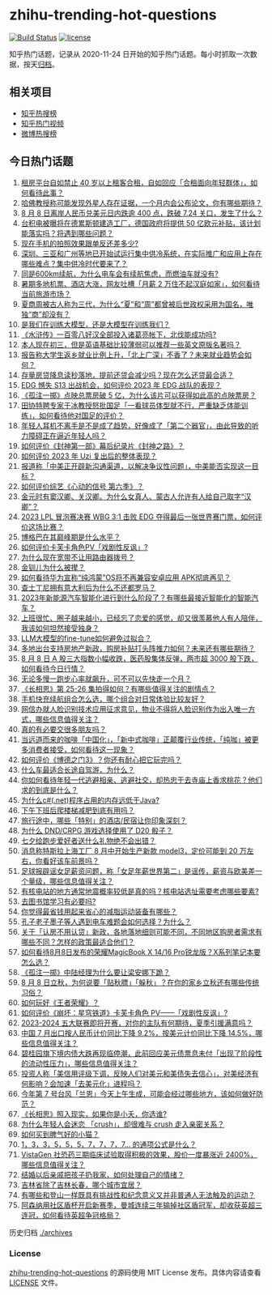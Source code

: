 # zhihu-trending-hot-questions

[![Build Status](https://github.com/justjavac/zhihu-trending-hot-questions/workflows/ci/badge.svg?branch=master)](https://github.com/justjavac/zhihu-trending-hot-questions/actions)
[![license](https://img.shields.io/github/license/justjavac/zhihu-trending-hot-questions)](https://github.com/justjavac/zhihu-trending-hot-questions/blob/master/LICENSE)

知乎热门话题，记录从 2020-11-24
日开始的知乎热门话题。每小时抓取一次数据，按天[归档](./archives)。

## 相关项目

- [知乎热搜榜](https://github.com/justjavac/zhihu-trending-top-search)
- [知乎热门视频](https://github.com/justjavac/zhihu-trending-hot-video)
- [微博热搜榜](https://github.com/justjavac/weibo-trending-hot-search)

## 今日热门话题

<!-- BEGIN -->
<!-- 最后更新时间 Wed Aug 09 2023 06:09:44 GMT+0800 (China Standard Time) -->

1. [租房平台自如禁止 40 岁以上租客合租，自如回应「合租面向年轻群体」，如何看待此事？](https://www.zhihu.com/question/616187008)
1. [哈佛教授称可能发现外星人存在证据，一个月内会公布论文，你有哪些期待？](https://www.zhihu.com/question/616250068)
1. [8 月 8 日离岸人民币兑美元日内跌逾 400 点，跌破 7.24 关口，发生了什么？](https://www.zhihu.com/question/616302149)
1. [台积电被曝将在德累斯顿建造工厂，德国政府将提供 50 亿欧元补贴，该计划能落实吗？将遇到哪些问题？](https://www.zhihu.com/question/616223865)
1. [现在手机的拍照效果跟单反还差多少?](https://www.zhihu.com/question/615211249)
1. [深圳、三亚和广州等地已开始试运行集中供冷系统，在实际推广和应用上存在哪些难点？集中供冷时代要来了？](https://www.zhihu.com/question/616189729)
1. [同是600km续航，为什么电车会有续航焦虑，而燃油车就没有?](https://www.zhihu.com/question/615779252)
1. [暑期多地机票、酒店大涨，网友吐槽「月薪 2 万住不起汉庭如家」，如何看待当前旅游市场？](https://www.zhihu.com/question/615955795)
1. [夏商周被古人称为三代，为什么“夏”和“周”都曾被后世政权采用为国名，唯独“商”却没有？](https://www.zhihu.com/question/615918990)
1. [是我们在训练大模型，还是大模型在训练我们？](https://www.zhihu.com/question/613757661)
1. [《水浒传》一百零八好汉全部投入诸葛亮帐下，北伐能成功吗?](https://www.zhihu.com/question/605826464)
1. [本人现在初三，但是英语基础比较薄弱可以推荐一些英文原版名著吗？](https://www.zhihu.com/question/615020970)
1. [报告称大学生返乡就业比例上升，「北上广深」不香了？未来就业趋势会如何？](https://www.zhihu.com/question/616232534)
1. [存量房贷降息读秒落地，提前还贷会减少吗？现在怎么还贷最合适？](https://www.zhihu.com/question/615678453)
1. [EDG 憾失 S13 出战机会，如何评价 2023 年 EDG 战队的表现？](https://www.zhihu.com/question/616294057)
1. [《孤注一掷》点映总票房破 5 亿，为什么该片可以获得如此高的点映票房？](https://www.zhihu.com/question/616064947)
1. [田协特聘专家于冰教授怒批国足「一看球员体型就不行，严重缺乏体能训练」，如何看待他对国足的评价？](https://www.zhihu.com/question/616216301)
1. [年轻人耳机不离手是不是成了趋势，好像成了「第二个器官」，由此导致的听力障碍正在逼近年轻人吗？](https://www.zhihu.com/question/616034874)
1. [如何评价《封神第一部》幕后纪录片《封神之路》？](https://www.zhihu.com/question/615710478)
1. [如何评价 2023 年 Uzi 复出后的整体表现？](https://www.zhihu.com/question/616294182)
1. [报道称「中美正开辟新沟通渠道，以解决争议性问题」，中美能否实现这一目标？](https://www.zhihu.com/question/616126260)
1. [如何评价综艺《心动的信号 第六季》？](https://www.zhihu.com/question/613911914)
1. [金元时有窦汉卿、关汉卿。为什么女真人、蒙古人允许有人给自己取字“汉卿”？](https://www.zhihu.com/question/614684343)
1. [2023 LPL 冒泡赛决赛 WBG 3:1 击败 EDG 夺得最后一张世界赛门票，如何评价这场比赛？](https://www.zhihu.com/question/616227348)
1. [博格巴在其巅峰期是什么水平？](https://www.zhihu.com/question/615754447)
1. [如何评价卡芙卡角色PV「戏剧性反讽」?](https://www.zhihu.com/question/616208675)
1. [为什么现在宽带不让用路由器拨号？](https://www.zhihu.com/question/587820301)
1. [金钏儿为什么被撵？](https://www.zhihu.com/question/615535263)
1. [如何看待华为宣称“纯鸿蒙”OS将不再兼容安卓应用 APK彻底再见？](https://www.zhihu.com/question/616067090)
1. [查士丁尼拥有意大利后为什么不还都罗马？](https://www.zhihu.com/question/379732730)
1. [2023年新能源汽车智能化进行到什么阶段了？有哪些最接近智能化的智能汽车？](https://www.zhihu.com/question/615040652)
1. [上班很忙、圈子越来越小，已经忘了恋爱的感觉，却又很羡慕他人有人陪伴，我该如何坦然接受独身？](https://www.zhihu.com/question/613869959)
1. [LLM大模型的fine-tune如何避免过拟合？](https://www.zhihu.com/question/604676469)
1. [多地出台支持房地产新政，购房补贴打头阵推力如何？未来还有哪些期待？](https://www.zhihu.com/question/616179349)
1. [8 月 8 日 A 股三大指数小幅收跌，医药股集体反弹，两市超 3000 股下跌，如何看待今日行情？](https://www.zhihu.com/question/616187043)
1. [无论多慢一跑步心率就飙升，可不可以先快走一个月？](https://www.zhihu.com/question/615564017)
1. [《长相思》第 25-26 集拍得如何？有哪些值得关注的剧情点？](https://www.zhihu.com/question/616262467)
1. [手机快充续航组合怎么选，哪个组合对日常体验比较友好？](https://www.zhihu.com/question/616228610)
1. [网信办就人脸识别技术应用征求意见，物业不得将人脸识别作为出入唯一方式，哪些信息值得关注？](https://www.zhihu.com/question/616183583)
1. [真的有必要交很多朋友吗？](https://www.zhihu.com/question/608094785)
1. [当远道而来的咖啡「中国化」，「新中式咖啡」正颠覆行业传统，「纯咖」被更多消费者接受，如何看待这一现象？](https://www.zhihu.com/question/616057760)
1. [如何评价《博德之门3》？你还有耐心把它玩完吗？](https://www.zhihu.com/question/328637188)
1. [什么车最适合长途自驾游，为什么？](https://www.zhihu.com/question/509797303)
1. [你如何看待年轻一代逃避相亲、逃避社交，却热忠于去寺庙上香求桃花？他们求的到底是什么？](https://www.zhihu.com/question/613869960)
1. [为什么c#(.net)程序占用的内存远低于Java?](https://www.zhihu.com/question/615720475)
1. [下午下班后爬楼梯减肥到底有用吗？](https://www.zhihu.com/question/613673764)
1. [旅行途中，哪些「特别」的酒店/民宿让你印象深刻？](https://www.zhihu.com/question/614248776)
1. [为什么 DND/CRPG 游戏选择使用了 D20 骰子？](https://www.zhihu.com/question/616156889)
1. [七夕给跑步爱好者送什么礼物绝不会出错？](https://www.zhihu.com/question/614925898)
1. [消息称特斯拉上海工厂 8 月中开始生产新款 model3，定价可能到 20 万左右，你看好该车前景吗？](https://www.zhihu.com/question/616006802)
1. [足球报辟谣女足薪资问题，称「女足年薪世界第二」是谣传，薪资与欧美差一个量级，哪些信息值得关注？](https://www.zhihu.com/question/616059081)
1. [有核电站的地方通常地震概率较低是真的吗？核电站选址需要考虑哪些要素?](https://www.zhihu.com/question/616063035)
1. [去图书馆学习有必要吗?](https://www.zhihu.com/question/612855275)
1. [你觉得最省钱用起来省心的减脂运动装备有哪些？](https://www.zhihu.com/question/614551042)
1. [孔子老子墨子等人遇到电车难题会如何选择？为什么？](https://www.zhihu.com/question/59015247)
1. [关于「认房不用认贷」新政，各地落地细则可能不同，不同地区购房者需求有哪些不同？怎样的政策最适合他们？](https://www.zhihu.com/question/615678581)
1. [如何看待8月8日发布的荣耀MagicBook X 14/16 Pro锐龙版？X系列笔记本要怎么选？](https://www.zhihu.com/question/616222391)
1. [《孤注一掷》中陆经理为什么要让梁安娜下跪？](https://www.zhihu.com/question/615867424)
1. [8 月 8 日立秋，为何说要「贴秋膘」「躲秋」？在你的家乡立秋还有哪些传统习俗？](https://www.zhihu.com/question/616190983)
1. [如何玩好《王者荣耀》？](https://www.zhihu.com/question/332563602)
1. [如何评价《崩坏：星穹铁道》卡芙卡角色 PV——「戏剧性反讽」?](https://www.zhihu.com/question/616208868)
1. [2023-2024 五大联赛即将开赛，对你的主队有何期待，夏季引援满意吗？](https://www.zhihu.com/question/616027129)
1. [中国 7 月出口按人民币计价同比下降 9.2%，按美元计价同比下降 14.5%，哪些信息值得关注？](https://www.zhihu.com/question/616205692)
1. [碧桂园旗下境内债大跌再现临停潮，此前回应美元债票息未付「出现了阶段性的流动性压力」，哪些信息值得关注？](https://www.zhihu.com/question/616225145)
1. [投资人称「美信用评级下调，反映人们对美元和美债失去信心」，对美经济有何影响？会加速「去美元化」进程吗？](https://www.zhihu.com/question/616200303)
1. [今年第 7 号台风「兰恩」今天上午生成，可能会经过哪些地方，该如何做好防范？](https://www.zhihu.com/question/616200651)
1. [《长相思》照入现实，如果你是小夭，你选谁?](https://www.zhihu.com/question/615544030)
1. [为什么年轻人会迷恋 「crush」，却很难与 crush 走入亲密关系？](https://www.zhihu.com/question/614057080)
1. [如何买到脾气好的小猫？](https://www.zhihu.com/question/615558492)
1. [1，3，3，5，5，5，7，7，7，7... 的通项公式是什么？](https://www.zhihu.com/question/419720398)
1. [VistaGen 社恐药三期临床试验取得积极的效果，股价一度暴涨近 2400%，哪些信息值得关注？](https://www.zhihu.com/question/616183588)
1. [结婚以后亲戚把孩子扔我家，如何处理自己的情绪？](https://www.zhihu.com/question/614210671)
1. [吉林省除了吉林长春，哪个城市宜居？](https://www.zhihu.com/question/594894659)
1. [有哪些和登山一样既具有挑战性和纪念意义又并非普通人无法触及的运动？](https://www.zhihu.com/question/612281318)
1. [阿森纳用社区盾杯开启新赛季，曼城连续三年输掉社区盾冠军，却收获英超三连冠，如何看待英超争冠格局？](https://www.zhihu.com/question/616026904)

<!-- END -->

历史归档 [./archives](./archives)

### License

[zhihu-trending-hot-questions](https://github.com/justjavac/zhihu-trending-hot-questions)
的源码使用 MIT License 发布。具体内容请查看 [LICENSE](./LICENSE) 文件。
